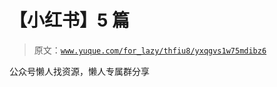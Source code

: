# 【小红书】5 篇

> 原文：[`www.yuque.com/for_lazy/thfiu8/yxqgvs1w75mdibz6`](https://www.yuque.com/for_lazy/thfiu8/yxqgvs1w75mdibz6)



公众号懒人找资源，懒人专属群分享